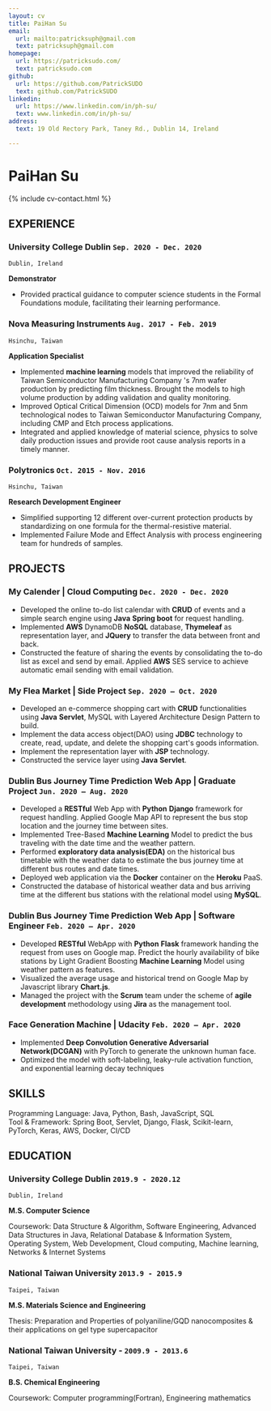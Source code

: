 ```yaml
---
layout: cv
title: PaiHan Su
email:
  url: mailto:patricksuph@gmail.com
  text: patricksuph@gmail.com
homepage:
  url: https://patricksudo.com/
  text: patricksudo.com
github:
  url: https://github.com/PatrickSUDO
  text: github.com/PatrickSUDO
linkedin:
  url: https://www.linkedin.com/in/ph-su/
  text: www.linkedin.com/in/ph-su/
address:
  text: 19 Old Rectory Park, Taney Rd., Dublin 14, Ireland

---
```


# PaiHan **Su**

<!--
include contact information from the front matter
Supported arguments:
    - homepage: url, text
    - phone
    - email
-->

{% include cv-contact.html %}

## EXPERIENCE

### **University College Dublin**  `Sep. 2020 - Dec. 2020`
```
Dublin, Ireland
```
**Demonstrator**

- Provided practical guidance to computer science students in the Formal Foundations module, facilitating their learning performance.

### **Nova Measuring Instruments**  `Aug. 2017 - Feb. 2019`
```
Hsinchu, Taiwan
```
**Application Specialist**

- Implemented **machine learning** models that improved the reliability of Taiwan Semiconductor Manufacturing Company 's 7nm wafer production by predicting film thickness. Brought the models to high volume production by adding validation and quality monitoring.
- Improved Optical Critical Dimension (OCD) models for 7nm and 5nm technological nodes to Taiwan Semiconductor Manufacturing Company, including CMP and Etch process applications.
- Integrated and applied knowledge of material science, physics to solve daily production issues and provide root cause analysis reports in a timely manner.

### **Polytronics**  `Oct. 2015 - Nov. 2016`
```
Hsinchu, Taiwan
```
**Research Development Engineer**
- Simplified supporting 12 different over-current protection products by standardizing on one formula for the thermal-resistive material.
- Implemented Failure Mode and Effect Analysis with process engineering team for hundreds of samples.

## PROJECTS
### **My Calender** | Cloud Computing `Dec. 2020 - Dec. 2020`
- Developed the online to-do list calendar with **CRUD** of events and a simple search engine using **Java** **Spring boot** for request handling.
- Implemented **AWS** DynamoDB **NoSQL** database, **Thymeleaf** as representation layer, and **JQuery** to transfer the data between front and back.
- Constructed the feature of sharing the events by consolidating the to-do list as excel and send by email. Applied **AWS** SES service to achieve automatic email sending with email validation.

### **My Flea Market** | Side Project `Sep. 2020 – Oct. 2020`
- Developed an e-commerce shopping cart with **CRUD** functionalities using **Java** **Servlet**, MySQL with Layered Architecture Design Pattern to build.
- Implement the data access object(DAO) using **JDBC** technology to create, read, update, and delete the shopping cart's goods information.
- Implement the representation layer with **JSP** technology.
- Constructed the service layer using **Java** **Servlet**.

### **Dublin Bus Journey Time Prediction Web App** | Graduate Project  `Jun. 2020 – Aug. 2020`
- Developed a **RESTful** Web App with **Python** **Django** framework for request handling. Applied Google Map API to represent the bus stop location and the journey time between sites.
- Implemented Tree-Based **Machine Learning** Model to predict the bus traveling with the date time and the weather pattern.
- Performed **exploratory data analysis(EDA)** on the historical bus timetable with the weather data to estimate the bus journey time at different bus routes and date times.
- Deployed web application via the **Docker** container on the **Heroku** PaaS.
- Constructed the database of historical weather data and bus arriving time at the different bus stations with the relational model using **MySQL**.

### **Dublin Bus Journey Time Prediction Web App** | Software Engineer  `Feb. 2020 – Apr. 2020`
- Developed **RESTful** WebApp with **Python** **Flask** framework handing the request from uses on Google map. Predict the hourly availability of bike stations by Light Gradient Boosting **Machine Learning** Model using weather pattern as features.
- Visualized the average usage and historical trend on Google Map by Javascript library **Chart.js**.
- Managed the project with the **Scrum** team under the scheme of **agile development** methodology using **Jira** as the management tool.

### **Face Generation Machine** | Udacity  `Feb. 2020 – Apr. 2020`
- Implemented **Deep Convolution Generative Adversarial Network(DCGAN)** with PyTorch to generate the unknown human face.
- Optimized the model with soft-labeling, leaky-rule activation function, and exponential learning decay techniques


## SKILLS
Programming Language: Java, Python, Bash, JavaScript, SQL 
<br>
Tool & Framework: Spring Boot, Servlet, Django, Flask, Scikit-learn, PyTorch, Keras, AWS, Docker, CI/CD

## EDUCATION

### **University College Dublin** `2019.9 - 2020.12`
```
Dublin, Ireland
```
**M.S. Computer Science**

Coursework: Data Structure & Algorithm, Software Engineering, Advanced Data Structures in Java, Relational Database & Information System, Operating System, Web Development, Cloud computing, Machine learning, Networks & Internet Systems

### **National Taiwan University**   `2013.9 - 2015.9`
```
Taipei, Taiwan
```
**M.S. Materials Science and Engineering**

Thesis: Preparation and Properties of polyaniline/GQD nanocomposites & their applications on gel type supercapacitor

### **National Taiwan University** -  `2009.9 - 2013.6`
```
Taipei, Taiwan
```
**B.S. Chemical Engineering**

Coursework: Computer programming(Fortran), Engineering mathematics




<!-- ### Footer

Last updated: Dec 2020 -->
